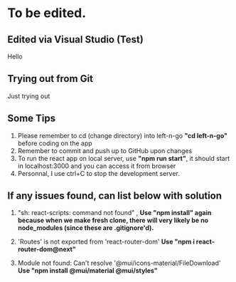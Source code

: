 # To be edited. 

## Edited via Visual Studio (Test)
Hello

## Trying out from Git
Just trying out 

## Some Tips
1. Please remember to cd (change directory) into left-n-go <b>"cd left-n-go"</b> before coding on the app
2. Remember to commit and push up to GitHub upon changes
3. To run the react app on local server, use <b>"npm run start"</b>, it should start in localhost:3000 and you can access it from browser
4. Personnal, I use ctrl+C to stop the development server.

## If any issues found, can list below with solution
1. "sh: react-scripts: command not found" ,
<b> Use "npm install" again because when we make fresh clone, there will very likely be no node_modules (since these are .gitignore'd).</b>

2. 'Routes' is not exported from 'react-router-dom' 
<b>Use "npm i react-router-dom@next" </b>

3. Module not found: Can't resolve '@mui/icons-material/FileDownload'
<b>Use "npm install @mui/material @mui/styles" </b>